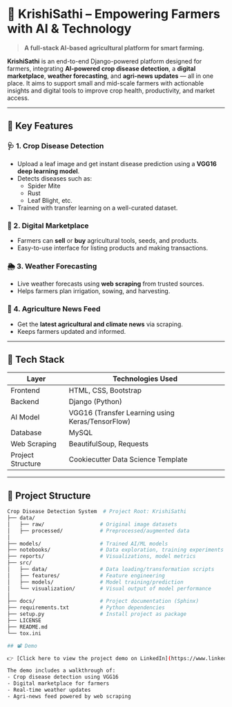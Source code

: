 # 🌾 KrishiSathi – Empowering Farmers with AI & Technology

> **A full-stack AI-based agricultural platform for smart farming.**

**KrishiSathi** is an end-to-end Django-powered platform designed for farmers, integrating **AI-powered crop disease detection**, a **digital marketplace**, **weather forecasting**, and **agri-news updates** — all in one place. It aims to support small and mid-scale farmers with actionable insights and digital tools to improve crop health, productivity, and market access.

---

## 🔑 Key Features

### 🩺 1. Crop Disease Detection
- Upload a leaf image and get instant disease prediction using a **VGG16 deep learning model**.
- Detects diseases such as:
  - Spider Mite
  - Rust
  - Leaf Blight, etc.
- Trained with transfer learning on a well-curated dataset.

### 🛒 2. Digital Marketplace
- Farmers can **sell** or **buy** agricultural tools, seeds, and products.
- Easy-to-use interface for listing products and making transactions.

### 🌦️ 3. Weather Forecasting
- Live weather forecasts using **web scraping** from trusted sources.
- Helps farmers plan irrigation, sowing, and harvesting.

### 📰 4. Agriculture News Feed
- Get the **latest agricultural and climate news** via scraping.
- Keeps farmers updated and informed.

---

## 🧱 Tech Stack

| Layer        | Technologies Used                                   |
|--------------|-----------------------------------------------------|
| Frontend     | HTML, CSS, Bootstrap                                |
| Backend      | Django (Python)                                     |
| AI Model     | VGG16 (Transfer Learning using Keras/TensorFlow)    |
| Database     | MySQL                                               |
| Web Scraping | BeautifulSoup, Requests                             |
| Project Structure | Cookiecutter Data Science Template             |

---

## 📁 Project Structure

```bash
Crop Disease Detection System  # Project Root: KrishiSathi
├── data/
│   ├── raw/                  # Original image datasets
│   ├── processed/            # Preprocessed/augmented data
│
├── models/                   # Trained AI/ML models
├── notebooks/                # Data exploration, training experiments
├── reports/                  # Visualizations, model metrics
├── src/
│   ├── data/                 # Data loading/transformation scripts
│   ├── features/             # Feature engineering
│   ├── models/               # Model training/prediction
│   └── visualization/        # Visual output of model performance
│
├── docs/                     # Project documentation (Sphinx)
├── requirements.txt          # Python dependencies
├── setup.py                  # Install project as package
├── LICENSE
├── README.md
└── tox.ini

## 📽 Demo

👉 [Click here to view the project demo on LinkedIn](https://www.linkedin.com/posts/vaidehi-kokare-9012aa273_krishisathi-aiinagriculture-django-activity-7340650091248037888-I-2e?utm_source=share&utm_medium=member_desktop&rcm=ACoAAELI-pEBeSyLhk61IR1r3LkwAw_SLypR2Mo)

The demo includes a walkthrough of:
- Crop disease detection using VGG16
- Digital marketplace for farmers
- Real-time weather updates
- Agri-news feed powered by web scraping

